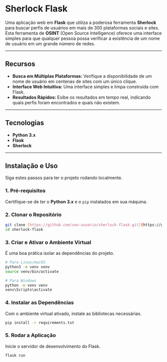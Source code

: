 # Sherlock Flask

Uma aplicação web em **Flask** que utiliza a poderosa ferramenta **Sherlock** para buscar perfis de usuários em mais de 300 plataformas sociais e sites. Esta ferramenta de **OSINT** (Open Source Intelligence) oferece uma interface simples para que qualquer pessoa possa verificar a existência de um nome de usuário em um grande número de redes.

---

## Recursos

* **Busca em Múltiplas Plataformas:** Verifique a disponibilidade de um nome de usuário em centenas de sites com um único clique.
* **Interface Web Intuitiva:** Uma interface simples e limpa construída com Flask.
* **Resultados Rápidos:** Exibe os resultados em tempo real, indicando quais perfis foram encontrados e quais não existem.

---

## Tecnologias

* **Python 3.x**
* **Flask**
* **Sherlock**

---

## Instalação e Uso

Siga estes passos para ter o projeto rodando localmente.

### 1. Pré-requisitos

Certifique-se de ter o **Python 3.x** e o `pip` instalados em sua máquina.

### 2. Clonar o Repositório

```bash
git clone [https://github.com/seu-usuario/sherlock-flask.git](https://github.com/seu-usuario/sherlock-flask.git)
cd sherlock-flask
```

### 3. Criar e Ativar o Ambiente Virtual
É uma boa prática isolar as dependências do projeto.

```bash
# Para Linux/macOS
python3 -m venv venv
source venv/bin/activate

# Para Windows
python -m venv venv
venv\Scripts\activate
```

### 4. Instalar as Dependências
Com o ambiente virtual ativado, instale as bibliotecas necessárias.
```bash
pip install -r requirements.txt
```

### 5. Rodar a Aplicação
Inicie o servidor de desenvolvimento do Flask.

```bash
flask run
```
